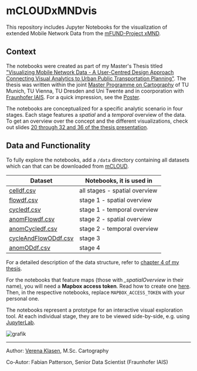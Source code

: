 # mCLOUDxMNDvis

This repository includes Jupyter Notebooks for the visualization of extended Mobile Network Data from the [mFUND-Project xMND](https://www.bmvi.de/SharedDocs/DE/Artikel/DG/mfund-projekte/xmnd.html).

## Context
The notebooks were created as part of my Master's Thesis titled ["Visualizing Mobile Network Data - A User-Centred Design Approach Connecting Visual Analytics to Urban Public Transportation Planning"](https://cartographymaster.eu/wp-content/theses/2020_Klasen_Thesis.pdf).
The thesis was written within the joint [Master Programme on Cartography](https://cartographymaster.eu/) of TU Munich, TU Vienna, TU Dresden and Uni Twente and in coorporation with [Fraunhofer IAIS](https://www.iais.fraunhofer.de/).
For a quick impression, see the [Poster](https://cartographymaster.eu/wp-content/theses/2020_Klasen_Poster.pdf).

The notebooks are conceptualized for a specific analytic scenario in four stages. Each stage features a *spatial* and a *temporal* overview of the data. To get an overview over the concept and the different visualizations, check out slides [20 through 32 and 36 of the thesis presentation](https://cartographymaster.eu/wp-content/theses/2020_Klasen_Presentation.pdf#page=21).

## Data and Functionality
To fully explore the notebooks, add a `/data` directory containing all datasets which can that can be downloaded from [mCLOUD](https://mcloud.de/web/guest/suche/-/results/detail/9A101FEC-3502-495A-9D93-BD8329A9D8AC).

Dataset | Notebooks, it is used in
------- | ------------------------
[celldf.csv](https://www.mcloud.de/downloads/ingrid-group_ige-iplug-mcloud/9A101FEC-3502-495A-9D93-BD8329A9D8AC/celldf.csv) | all stages - spatial overview
[flowdf.csv](https://www.mcloud.de/downloads/ingrid-group_ige-iplug-mcloud/9A101FEC-3502-495A-9D93-BD8329A9D8AC/flowdf.csv) | stage 1 - spatial overview
[cycledf.csv](https://www.mcloud.de/downloads/ingrid-group_ige-iplug-mcloud/9A101FEC-3502-495A-9D93-BD8329A9D8AC/cycledf.csv) | stage 1 - temporal overview
[anomFlowdf.csv](https://www.mcloud.de/downloads/ingrid-group_ige-iplug-mcloud/9A101FEC-3502-495A-9D93-BD8329A9D8AC/anomFlowdf.csv) | stage 2 - spatial overview
[anomCycledf.csv](https://www.mcloud.de/downloads/ingrid-group_ige-iplug-mcloud/9A101FEC-3502-495A-9D93-BD8329A9D8AC/anomCycledf.csv) | stage 2 - temporal overview
[cycleAndFlowODdf.csv](https://www.mcloud.de/downloads/ingrid-group_ige-iplug-mcloud/9A101FEC-3502-495A-9D93-BD8329A9D8AC/cycleAndFlowODdf.csv) | stage 3
[anomODdf.csv](https://www.mcloud.de/downloads/ingrid-group_ige-iplug-mcloud/9A101FEC-3502-495A-9D93-BD8329A9D8AC/anomODdf.csv) | stage 4

For a detailed description of the data structure, refer to [chapter 4 of my thesis](https://cartographymaster.eu/wp-content/theses/2020_Klasen_Thesis.pdf#page=27).

For the notebooks that feature maps (those with *_spatialOverview* in their name), you will need a **Mapbox access token**. Read how to create one [here](https://docs.mapbox.com/help/getting-started/access-tokens/). Then, in the respective notebooks, replace `MAPBOX_ACCESS_TOKEN` with your personal one.

The notebooks represent a prototype for an interactive visual exploration tool. At each individual stage, they are to be viewed side-by-side, e.g. using [JupyterLab](https://jupyter.org/).

![grafik](https://user-images.githubusercontent.com/49414732/112134617-380f1080-8bcd-11eb-9412-ede0c45f685a.png)
___
Author: [Verena Klasen](https://verenaklasen.de/), M.Sc. Cartography

Co-Autor: Fabian Patterson, Senior Data Scientist (Fraunhofer IAIS)
